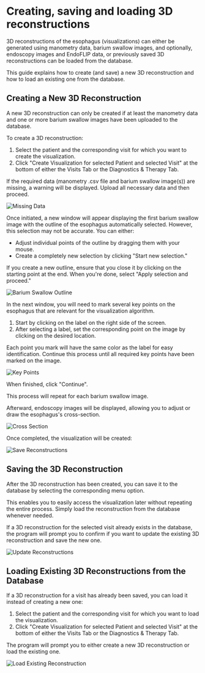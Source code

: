 # Creating, saving and loading 3D reconstructions

3D reconstructions of the esophagus (visualizations) can either be generated using manometry data, barium swallow images, and optionally, endoscopy images and EndoFLIP data, or previously saved 3D reconstructions can be loaded from the database.

This guide explains how to create (and save) a new 3D reconstruction and how to load an existing one from the database.

## Creating a New 3D Reconstruction

A new 3D reconstruction can only be created if at least the manometry data and one or more barium swallow images have been uploaded to the database.

To create a 3D reconstruction:

1. Select the patient and the corresponding visit for which you want to create the visualization.
2. Click "Create Visualization for selected Patient and selected Visit" at the bottom of either the Visits Tab or the Diagnostics & Therapy Tab.

If the required data (manometry .csv file and barium swallow image(s)) are missing, a warning will be displayed. Upload all necessary data and then proceed.

![Missing Data](./manual_images/missing_data.jpg)

Once initiated, a new window will appear displaying the first barium swallow image with the outline of the esophagus automatically selected. However, this selection may not be accurate. You can either:

- Adjust individual points of the outline by dragging them with your mouse.
- Create a completely new selection by clicking "Start new selection."

If you create a new outline, ensure that you close it by clicking on the starting point at the end. When you're done, select "Apply selection and proceed."

![Barium Swallow Outline](./manual_images/outline_esophagus.jpg)

In the next window, you will need to mark several key points on the esophagus that are relevant for the visualization algorithm.

1. Start by clicking on the label on the right side of the screen.
2. After selecting a label, set the corresponding point on the image by clicking on the desired location. 
   
Each point you mark will have the same color as the label for easy identification. Continue this process until all required key points have been marked on the image.

![Key Points](./manual_images/point_selection.jpg)

When finished, click "Continue".

This process will repeat for each barium swallow image.

Afterward, endoscopy images will be displayed, allowing you to adjust or draw the esophagus's cross-section.

![Cross Section](./manual_images/cross_section.jpg)

Once completed, the visualization will be created:

![Save Reconstructions](./manual_images/save_reconstructions.jpg)

## Saving the 3D Reconstruction

After the 3D reconstruction has been created, you can save it to the database by selecting the corresponding menu option. 

This enables you to easily access the visualization later without repeating the entire process. Simply load the reconstruction from the database whenever needed.

If a 3D reconstruction for the selected visit already exists in the database, the program will prompt you to confirm if you want to update the existing 3D reconstruction and save the new one.

![Update Reconstructions](./manual_images/update_reconstruction.jpg)

## Loading Existing 3D Reconstructions from the Database

If a 3D reconstruction for a visit has already been saved, you can load it instead of creating a new one:

1. Select the patient and the corresponding visit for which you want to load the visualization.
2. Click "Create Visualization for selected Patient and selected Visit" at the bottom of either the Visits Tab or the Diagnostics & Therapy Tab.

The program will prompt you to either create a new 3D reconstruction or load the existing one.

![Load Existing Reconstruction](./manual_images/load_existing_reconstruction.jpg)



